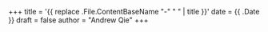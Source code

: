 +++
title = '{{ replace .File.ContentBaseName "-" " " | title }}'
date = {{ .Date }}
draft = false
author = "Andrew Qie"
+++
